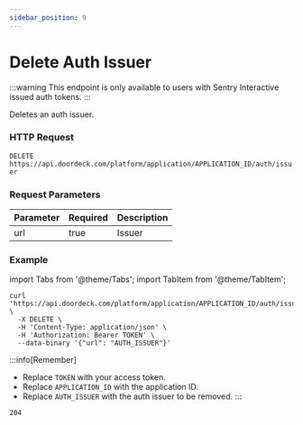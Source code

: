 ```yaml
---
sidebar_position: 9
---
```


# Delete Auth Issuer

:::warning
This endpoint is only available to users with Sentry Interactive issued auth tokens.
:::

Deletes an auth issuer.

### HTTP Request

`DELETE https://api.doordeck.com/platform/application/APPLICATION_ID/auth/issuer`

### Request Parameters

| Parameter | Required | Description |
|-----------|----------|-------------|
| url       | true     | Issuer      |

### Example

import Tabs from '@theme/Tabs';
import TabItem from '@theme/TabItem';

<Tabs>
<TabItem value="request" label="Request">

```shell showLineNumbers title="CURL"
curl 'https://api.doordeck.com/platform/application/APPLICATION_ID/auth/issuer' \
  -X DELETE \
  -H 'Content-Type: application/json' \
  -H 'Authorization: Bearer TOKEN' \
  --data-binary '{"url": "AUTH_ISSUER"}'
```

:::info[Remember]
* Replace `TOKEN` with your access token.
* Replace `APPLICATION_ID` with the application ID.
* Replace `AUTH_ISSUER` with the auth issuer to be removed.
:::

</TabItem>
<TabItem value="response" label="Response">

```markdown showLineNumbers title="HTTP CODE"
204
```

</TabItem>
</Tabs>
